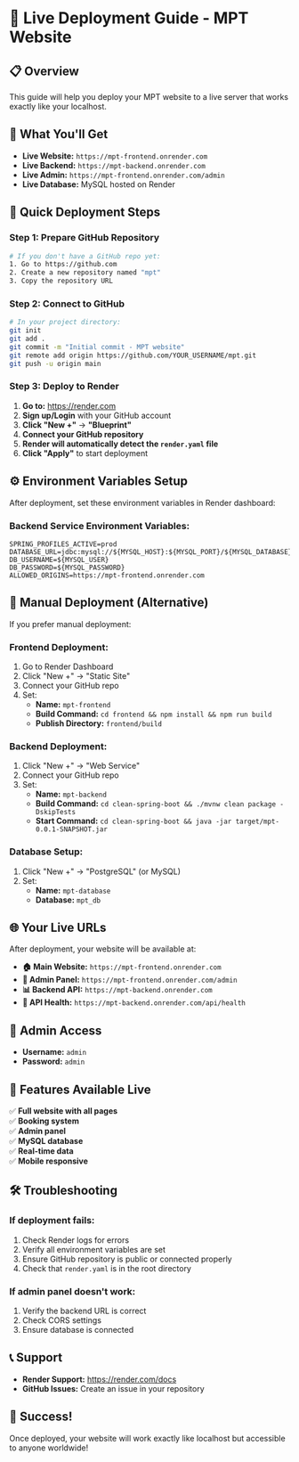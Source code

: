 # 🚀 Live Deployment Guide - MPT Website

## 📋 Overview
This guide will help you deploy your MPT website to a live server that works exactly like your localhost.

## 🎯 What You'll Get
- **Live Website:** `https://mpt-frontend.onrender.com`
- **Live Backend:** `https://mpt-backend.onrender.com`
- **Live Admin:** `https://mpt-frontend.onrender.com/admin`
- **Live Database:** MySQL hosted on Render

## 🚀 Quick Deployment Steps

### Step 1: Prepare GitHub Repository
```bash
# If you don't have a GitHub repo yet:
1. Go to https://github.com
2. Create a new repository named "mpt"
3. Copy the repository URL
```

### Step 2: Connect to GitHub
```bash
# In your project directory:
git init
git add .
git commit -m "Initial commit - MPT website"
git remote add origin https://github.com/YOUR_USERNAME/mpt.git
git push -u origin main
```

### Step 3: Deploy to Render
1. **Go to:** https://render.com
2. **Sign up/Login** with your GitHub account
3. **Click "New +"** → **"Blueprint"**
4. **Connect your GitHub repository**
5. **Render will automatically detect the `render.yaml` file**
6. **Click "Apply"** to start deployment

## ⚙️ Environment Variables Setup

After deployment, set these environment variables in Render dashboard:

### Backend Service Environment Variables:
```
SPRING_PROFILES_ACTIVE=prod
DATABASE_URL=jdbc:mysql://${MYSQL_HOST}:${MYSQL_PORT}/${MYSQL_DATABASE}
DB_USERNAME=${MYSQL_USER}
DB_PASSWORD=${MYSQL_PASSWORD}
ALLOWED_ORIGINS=https://mpt-frontend.onrender.com
```

## 🔧 Manual Deployment (Alternative)

If you prefer manual deployment:

### Frontend Deployment:
1. Go to Render Dashboard
2. Click "New +" → "Static Site"
3. Connect your GitHub repo
4. Set:
   - **Name:** `mpt-frontend`
   - **Build Command:** `cd frontend && npm install && npm run build`
   - **Publish Directory:** `frontend/build`

### Backend Deployment:
1. Click "New +" → "Web Service"
2. Connect your GitHub repo
3. Set:
   - **Name:** `mpt-backend`
   - **Build Command:** `cd clean-spring-boot && ./mvnw clean package -DskipTests`
   - **Start Command:** `cd clean-spring-boot && java -jar target/mpt-0.0.1-SNAPSHOT.jar`

### Database Setup:
1. Click "New +" → "PostgreSQL" (or MySQL)
2. Set:
   - **Name:** `mpt-database`
   - **Database:** `mpt_db`

## 🌐 Your Live URLs

After deployment, your website will be available at:

- **🏠 Main Website:** `https://mpt-frontend.onrender.com`
- **🔧 Admin Panel:** `https://mpt-frontend.onrender.com/admin`
- **📊 Backend API:** `https://mpt-backend.onrender.com`
- **📡 API Health:** `https://mpt-backend.onrender.com/api/health`

## 🔐 Admin Access
- **Username:** `admin`
- **Password:** `admin`

## 📱 Features Available Live
✅ **Full website with all pages**  
✅ **Booking system**  
✅ **Admin panel**  
✅ **MySQL database**  
✅ **Real-time data**  
✅ **Mobile responsive**  

## 🛠️ Troubleshooting

### If deployment fails:
1. Check Render logs for errors
2. Verify all environment variables are set
3. Ensure GitHub repository is public or connected properly
4. Check that `render.yaml` is in the root directory

### If admin panel doesn't work:
1. Verify the backend URL is correct
2. Check CORS settings
3. Ensure database is connected

## 📞 Support
- **Render Support:** https://render.com/docs
- **GitHub Issues:** Create an issue in your repository

## 🎉 Success!
Once deployed, your website will work exactly like localhost but accessible to anyone worldwide!
